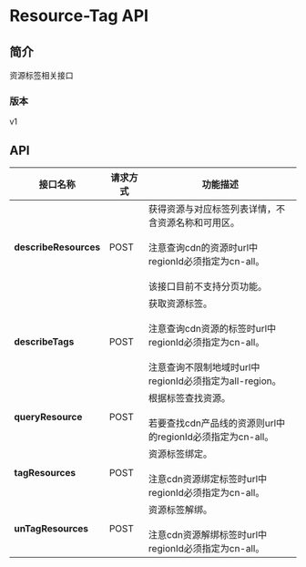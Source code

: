 # Resource-Tag API


## 简介
资源标签相关接口


### 版本
v1


## API
|接口名称|请求方式|功能描述|
|---|---|---|
|**describeResources**|POST|获得资源与对应标签列表详情，不含资源名称和可用区。<br/><br>注意查询cdn的资源时url中regionId必须指定为cn-all。<br/><br>该接口目前不支持分页功能。<br>|
|**describeTags**|POST|获取资源标签。<br/><br>注意查询cdn资源的标签时url中regionId必须指定为cn-all。<br/><br>注意查询不限制地域时url中regionId必须指定为all-region。<br>|
|**queryResource**|POST|根据标签查找资源。<br/><br>若要查找cdn产品线的资源则url中的regionId必须指定为cn-all。<br>|
|**tagResources**|POST|资源标签绑定。<br/><br>注意cdn资源绑定标签时url中regionId必须指定为cn-all。<br>|
|**unTagResources**|POST|资源标签解绑。<br/><br>注意cdn资源解绑标签时url中regionId必须指定为cn-all。<br>|
